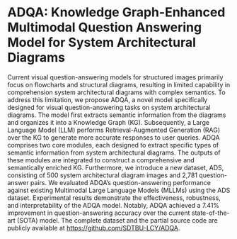 # ADQA: Knowledge Graph-Enhanced Multimodal Question Answering Model for System Architectural Diagrams
Current visual question-answering models for structured images primarily focus on flowcharts and structural diagrams, resulting in limited capability in comprehension system architectural diagrams with complex semantics. To address this limitation, we propose ADQA, a novel model specifically designed for visual question-answering tasks on system architectural diagrams. The model first extracts semantic information from the diagrams and organizes it into a Knowledge Graph (KG). Subsequently, a Large Language Model (LLM) performs Retrieval-Augmented Generation (RAG) over the KG to generate more accurate responses to user queries. ADQA comprises two core modules, each designed to extract specific types of semantic information from system architectural diagrams. The outputs of these modules are integrated to construct a comprehensive and semantically enriched KG. Furthermore, we introduce a new dataset, ADS, consisting of 500 system architectural diagram images and 2,781 question-answer pairs. We evaluated ADQA’s question-answering performance against existing Multimodal Large Language Models (MLLMs) using the ADS dataset. Experimental results demonstrate the effectiveness, robustness, and interpretability of the ADQA model. Notably, ADQA achieved a 7.41\% improvement in question-answering accuracy over the current state-of-the-art (SOTA) model. The complete dataset and the partial source code are publicly available at https://github.com/SDTBU-LCY/ADQA.
